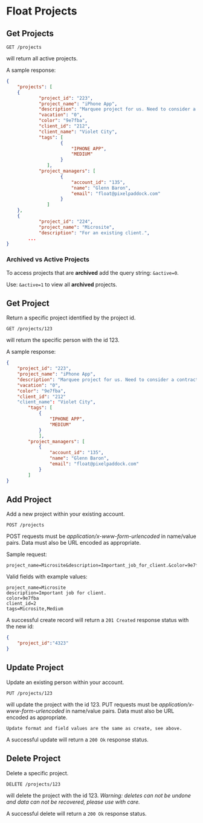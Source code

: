 Float Projects
==============


Get Projects
------------

	GET /projects
will return all active projects.

    
A sample response:
```json
{
	"projects": [
	{
            "project_id": "223",
            "project_name": "iPhone App",
            "description": "Marquee project for us. Need to consider a contractor with app dev skills.",
            "vacation": "0",
            "color": "9e7fba",
            "client_id": "212",
            "client_name": "Violet City",
            "tags": [
		        	{        
                        "IPHONE APP",
                        "MEDIUM"
                	}
		       ],
            "project_managers": [
                    {
                        "account_id": "135",
                        "name": "Glenn Baron",
                        "email": "float@pixelpaddock.com"
                  	}
		       ]
	},
	{		       
            "project_id": "224",
            "project_name": "Microsite",
            "description": "For an existing client.",	
		...
}
```

<h3>Archived vs Active Projects</h3>

To access projects that are **archived** add the query string: `&active=0`.

Use: `&active=1` to view all **archived** projects.

Get Project
-----------

Return a specific project identified by the project id.

	GET /projects/123
will return the specific person with the id 123.
    
A sample response:

```json
{
    "project_id": "223",
    "project_name": "iPhone App",
    "description": "Marquee project for us. Need to consider a contractor with app dev skills.",
    "vacation": "0",
    "color": "9e7fba",
    "client_id": "212"
    "client_name": "Violet City",
        "tags": [
	        {        
                "IPHONE APP",
                "MEDIUM"
        	}
	        ],
        "project_managers": [
            {
                "account_id": "135",
                "name": "Glenn Baron",
                "email": "float@pixelpaddock.com"
          	}
	    ]
}
```

Add Project
-------------

Add a new project within your existing account.

    POST /projects
POST requests must be _application/x-www-form-urlencoded_ in name/value pairs. Data must also be URL encoded as appropriate.

Sample request:

	project_name=Microsite&description=Important_job_for_client.&color=9e7fba

Valid fields with example values:

    project_name=Microsite
    description=Important job for client.
    color=9e7fba
    client_id=2
    tags=Microsite,Medium

A successful create record will return a `201 Created` response status with the new id:

```json
{
	"project_id":"4323"
}
```

Update Project
--------------

Update an existing person within your account.

    PUT /projects/123
will update the project with the id 123.
PUT requests must be _application/x-www-form-urlencoded_ in name/value pairs. Data must also be URL encoded as appropriate.

	Update format and field values are the same as create, see above.

A successful update will return a `200 Ok` response status.

Delete Project
--------------

Delete a specific project.

    DELETE /projects/123
will delete the project with the id 123. _Warning: deletes can not be undone and data can not be recovered, please use with care._
    
A successful delete will return a `200 Ok` response status.

